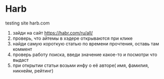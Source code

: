# Harb
testing site harb.com
1. зайди на сайт https://habr.com/ru/all/
2. проверь, что айтемы в хэдере открываются при клике
3. найди самую короткую статью по времени прочтения, оставь там  коммент
4. проверь работу поиска, введи значение какое-то и посмотри что выдаст
5. при открытии статьи возьми инфу о её авторе( имя, фамилия, никнейм, рейтинг)
